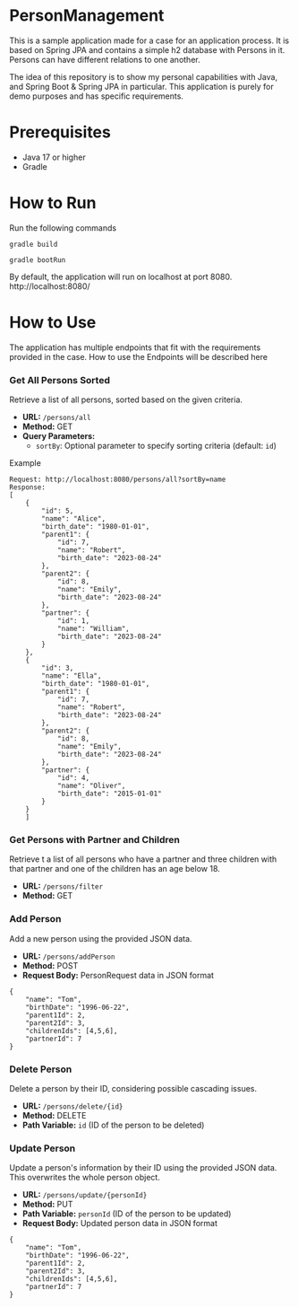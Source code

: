 # PersonManagement

This is a sample application made for a case for an application process.
It is based on Spring JPA and contains a simple h2 database with Persons in it. Persons can have different relations to one another.

The idea of this repository is to show my personal capabilities with Java, and Spring Boot & Spring JPA in particular.
This application is purely for demo purposes and has specific requirements.

# Prerequisites

- Java 17 or higher
- Gradle

# How to Run
Run the following commands
```agsl
gradle build
```

```agsl
gradle bootRun
```

By default, the application will run on localhost at port 8080.
http://localhost:8080/

# How to Use

The application has multiple endpoints that fit with the requirements provided in the case.
How to use the Endpoints will be described here

### Get All Persons Sorted

Retrieve a list of all persons, sorted based on the given criteria.

- **URL:** `/persons/all`
- **Method:** GET
- **Query Parameters:**
    - `sortBy`: Optional parameter to specify sorting criteria (default: `id`)

Example
```agsl
Request: http://localhost:8080/persons/all?sortBy=name
Response:
[
    {
        "id": 5,
        "name": "Alice",
        "birth_date": "1980-01-01",
        "parent1": {
            "id": 7,
            "name": "Robert",
            "birth_date": "2023-08-24"
        },
        "parent2": {
            "id": 8,
            "name": "Emily",
            "birth_date": "2023-08-24"
        },
        "partner": {
            "id": 1,
            "name": "William",
            "birth_date": "2023-08-24"
        }
    },
    {
        "id": 3,
        "name": "Ella",
        "birth_date": "1980-01-01",
        "parent1": {
            "id": 7,
            "name": "Robert",
            "birth_date": "2023-08-24"
        },
        "parent2": {
            "id": 8,
            "name": "Emily",
            "birth_date": "2023-08-24"
        },
        "partner": {
            "id": 4,
            "name": "Oliver",
            "birth_date": "2015-01-01"
        }
    }
    ]
```
### Get Persons with Partner and Children

Retrieve t a list of all persons who have a partner and three children with that partner and one
of the children has an age below 18.

- **URL:** `/persons/filter`
- **Method:** GET

### Add Person

Add a new person using the provided JSON data.

- **URL:** `/persons/addPerson`
- **Method:** POST
- **Request Body:** PersonRequest data in JSON format


```agsl
{
    "name": "Tom",
    "birthDate": "1996-06-22",
    "parent1Id": 2,
    "parent2Id": 3,
    "childrenIds": [4,5,6],
    "partnerId": 7
}
```

### Delete Person

Delete a person by their ID, considering possible cascading issues.

- **URL:** `/persons/delete/{id}`
- **Method:** DELETE
- **Path Variable:** `id` (ID of the person to be deleted)

### Update Person

Update a person's information by their ID using the provided JSON data.
This overwrites the whole person object.

- **URL:** `/persons/update/{personId}`
- **Method:** PUT
- **Path Variable:** `personId` (ID of the person to be updated)
- **Request Body:** Updated person data in JSON format

```agsl
{
    "name": "Tom",
    "birthDate": "1996-06-22",
    "parent1Id": 2,
    "parent2Id": 3,
    "childrenIds": [4,5,6],
    "partnerId": 7
}
```
